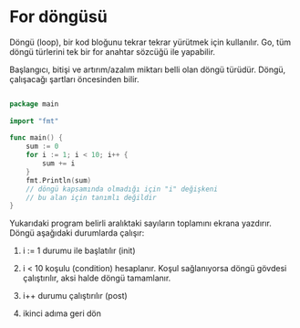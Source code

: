 # For döngüsü
Döngü (loop), bir kod bloğunu tekrar tekrar yürütmek için kullanılır. Go, tüm döngü türlerini tek bir for anahtar sözcüğü ile yapabilir.

Başlangıcı, bitişi ve artırım/azalım miktarı belli olan döngü türüdür. Döngü, çalışacağı şartları öncesinden bilir.
```go

package main
 
import "fmt"
 
func main() {
    sum := 0
    for i := 1; i < 10; i++ {
        sum += i
    }
    fmt.Println(sum)
    // döngü kapsamında olmadığı için "i" değişkeni
    // bu alan için tanımlı değildir
}
```
  Yukarıdaki program belirli aralıktaki sayıların toplamını ekrana yazdırır. Döngü aşağıdaki durumlarda çalışır:
  
1.  i := 1 durumu ile başlatılır (init)

2.  i < 10 koşulu (condition) hesaplanır. Koşul sağlanıyorsa döngü gövdesi çalıştırılır, aksi halde döngü tamamlanır.

3.  i++ durumu çalıştırılır (post)

4. ikinci adıma geri dön



